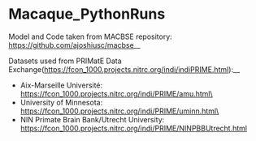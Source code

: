 # Macaque_PythonRuns
Model and Code taken from MACBSE repository: https://github.com/ajoshiusc/macbse__

Datasets used from PRIMatE Data Exchange(https://fcon_1000.projects.nitrc.org/indi/indiPRIME.html):__
- Aix-Marseille Université: https://fcon_1000.projects.nitrc.org/indi/PRIME/amu.html\
- University of Minnesota: https://fcon_1000.projects.nitrc.org/indi/PRIME/uminn.html\
- NIN Primate Brain Bank/Utrecht University: https://fcon_1000.projects.nitrc.org/indi/PRIME/NINPBBUtrecht.html
